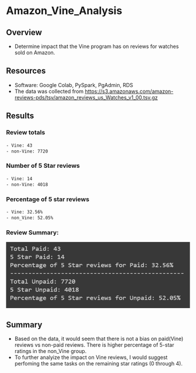 # Amazon_Vine_Analysis

## Overview
- Determine impact that the Vine program has on reviews for watches sold on Amazon.

## Resources
- Software: Google Colab, PySpark, PgAdmin, RDS
- The data was collected from https://s3.amazonaws.com/amazon-reviews-pds/tsv/amazon_reviews_us_Watches_v1_00.tsv.gz

## Results
### Review totals
	- Vine: 43
	- non-Vine: 7720
### Number of 5 Star reviews
	- Vine: 14
	- non-Vine: 4018
### Percentage of 5 star reviews
	- Vine: 32.56%
	- non_Vine: 52.05%

### Review Summary:

  ![Review Summary](https://github.com/jediracer/Amazon_Vine_Analysis/blob/main/images/Vine_analysis.png)	
  
## Summary

- Based on the data, it would seem that there is not a bias on paid(Vine) reviews vs non-paid reviews.  There is higher percentage of 5-star ratings in the non_Vine group.
- To further analyize the impact on Vine reviews, I would suggest perfoming the same tasks on the remaining star ratings (0 through 4). 